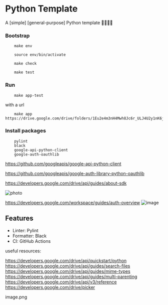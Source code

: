# Python Template

A [simple] [general-purpose] Python template 🐍🚀🎉🦕

### Bootstrap

```
    make env
```

```
    source env/bin/activate
```

```
    make check
```

```
    make test
```

### Run

```
    make app-test
```

with a url

```
    make app https://drive.google.com/drive/folders/1Eu2e4m3nH4Mwh8Jc6r_ULJ4U2y1nK6jK

```

### Install packages

```
    pylint
    black
    google-api-python-client
    google-auth-oauthlib
```

https://github.com/googleapis/google-api-python-client

https://github.com/googleapis/google-auth-library-python-oauthlib

https://developers.google.com/drive/api/guides/about-sdk

![photo](https://developers.google.com/drive/images/drive-intro.png)

https://developers.google.com/workspace/guides/auth-overview
![image](https://developers.google.com/workspace/images/auth-overview.png)

## Features

- Linter: Pylint
- Formatter: Black
- CI: GitHub Actions

useful resources:

https://developers.google.com/drive/api/quickstart/python
https://developers.google.com/drive/api/guides/search-files
https://developers.google.com/drive/api/guides/mime-types
https://developers.google.com/drive/api/guides/multi-parenting
https://developers.google.com/drive/api/v3/reference
https://developers.google.com/drive/picker

image.png
